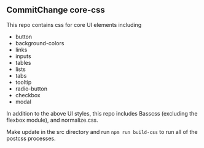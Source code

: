 ## CommitChange core-css

This repo contains css for core UI elements including
- button
- background-colors
- links
- inputs
- tables
- lists
- tabs
- tooltip
- radio-button
- checkbox
- modal

In addition to the above UI styles, this repo includes Basscss (excluding the
flexbox module), and normalize.css. 

Make update in the src directory and run `npm run build-css` to run all of the
postcss processes.


